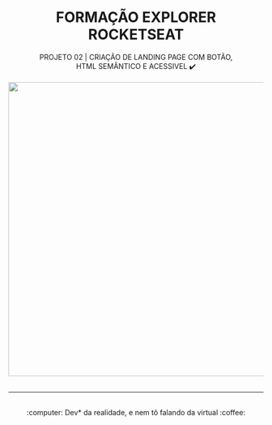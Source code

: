 <div align="center">
  <h1> FORMAÇÃO EXPLORER ROCKETSEAT </h1>
PROJETO 02 | CRIAÇÃO DE LANDING PAGE COM BOTÃO,<BR> HTML SEMÂNTICO E ACESSIVEL ✔️<br>
<br>
  <img src="https://repository-images.githubusercontent.com/770045582/6cd9e643-5724-42f8-b19b-3c5b31da1ce5" width="580px" ><br>
<br>
  <hr>
  <br>
:computer: Dev* da realidade, e nem tô falando da virtual :coffee:
</div>
